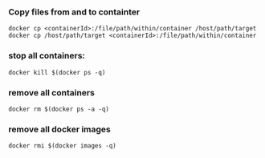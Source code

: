 
### Copy files from and to containter
`docker cp <containerId>:/file/path/within/container /host/path/target`
`docker cp /host/path/target <containerId>:/file/path/within/container`


### stop all containers:
`docker kill $(docker ps -q)`

### remove all containers
`docker rm $(docker ps -a -q)`

### remove all docker images
`docker rmi $(docker images -q)`
